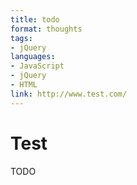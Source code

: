```yaml
---
title: todo
format: thoughts
tags:
- jQuery
languages:
- JavaScript
- jQuery
- HTML
link: http://www.test.com/
---
```


# Test

TODO
